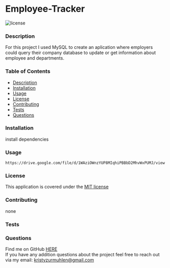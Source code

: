 
  # Employee-Tracker  

  ![license](https://img.shields.io/badge/license-MIT-yellow)

  ### Description

  For this project I used MySQL to create an aplication where employers could query their company database to update or get information about employee and departments.
  
  
  ### Table of Contents 
  * [Description](https://github.com/Kristy-coding/README-Generator/blob/main/README.md#description)
  * [Installation](https://github.com/Kristy-coding/README-Generator/blob/main/README.md#installation)
  * [Usage](https://github.com/Kristy-coding/README-Generator/blob/main/README.md#usage)
  * [License](https://github.com/Kristy-coding/README-Generator/blob/main/README.md#license)
  * [Contributing](https://github.com/Kristy-coding/README-Generator/blob/main/README.md#contributing)
  * [Tests](https://github.com/Kristy-coding/README-Generator/blob/main/README.md#tests)
  * [Questions](https://github.com/Kristy-coding/README-Generator/blob/main/README.md#questions)
  
  ### Installation
  install dependencies 
  

  ### Usage
  
    https://drive.google.com/file/d/1WAziOWnzYUP8MIqhiPBBbD2MhvWxPUMJ/view
   
  ### License 
  This application is covered under the [MIT license](https://choosealicense.com/licenses/mit/)
  
    
  ### Contributing
  none
  
   
  ### Tests
  
  
  ### Questions
  
  Find me on GitHub [HERE](https://github.com/kristy-coding)<br/>
  If you have any addition questions about the project feel free to reach out via my email: kristyzurmuhlen@gmail.com
